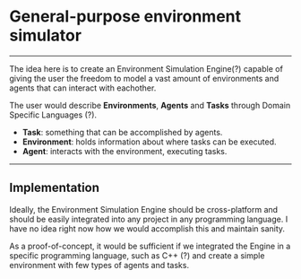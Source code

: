 # General-purpose environment simulator
---
The idea here is to create an Environment Simulation Engine(?) capable of giving the user the freedom to model a vast amount of environments and agents that can interact with eachother.

The user would describe **Environments**, **Agents** and **Tasks** through Domain Specific Languages (?).

* **Task**: something that can be accomplished by agents.
* **Environment**: holds information about where tasks can be executed.
* **Agent**: interacts with the environment, executing tasks.

---
## Implementation

Ideally, the Environment Simulation Engine should be cross-platform and should be easily integrated into any project in any programming language. I have no idea right now how we would accomplish this and maintain sanity.

As a proof-of-concept, it would be sufficient if we integrated the Engine in a specific programming language, such as C++ (?) and create a simple environment with few types of agents and tasks.